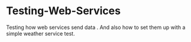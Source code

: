 # Testing-Web-Services
Testing how web services send data . And also how to set them up with a simple  weather service test.
